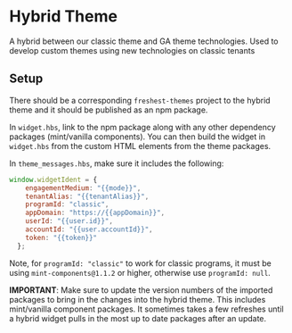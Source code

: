 Hybrid Theme
===================

A hybrid between our classic theme and GA theme technologies. Used to develop custom themes using new technologies on classic tenants

Setup
-----

There should be a corresponding `freshest-themes` project to the hybrid theme and it should be published as an npm package.

In `widget.hbs`, link to the npm package along with any other dependency packages (mint/vanilla components). You can then build the widget in `widget.hbs` from the custom HTML elements from the theme packages.

In `theme_messages.hbs`, make sure it includes the following:
```js
window.widgetIdent = {
    engagementMedium: "{{mode}}",
    tenantAlias: "{{tenantAlias}}",
    programId: "classic",
    appDomain: "https://{{appDomain}}",
    userId: "{{user.id}}",
    accountId: "{{user.accountId}}",
    token: "{{token}}"
  };
```

Note, for `programId: "classic"` to work for classic programs, it must be using `mint-components@1.1.2` or higher, otherwise use `programId: null`.

**IMPORTANT**: Make sure to update the version numbers of the imported packages to bring in the changes into the hybrid theme. This includes mint/vanilla component packages. It sometimes takes a few refreshes until a hybrid widget pulls in the most up to date packages after an update.